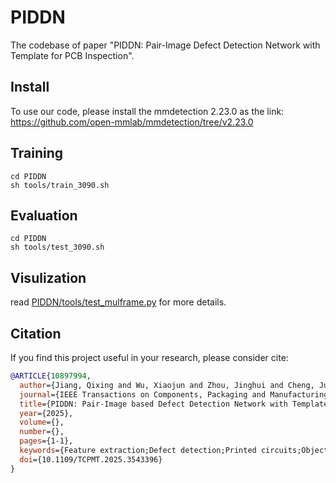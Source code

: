 # PIDDN
The codebase of paper "PIDDN: Pair-Image Defect Detection Network with Template for PCB Inspection".

## Install
To use our code, please install the mmdetection 2.23.0 as the link: https://github.com/open-mmlab/mmdetection/tree/v2.23.0

## Training
```shell
cd PIDDN
sh tools/train_3090.sh
```
## Evaluation 
```shell
cd PIDDN
sh tools/test_3090.sh
```
## Visulization
read [PIDDN/tools/test_mulframe.py](PIDDN/tools/test_mulframe.py) for more details.

## Citation
If you find this project useful in your research, please consider cite:

```bibtex
@ARTICLE{10897994,
  author={Jiang, Qixing and Wu, Xiaojun and Zhou, Jinghui and Cheng, Jun},
  journal={IEEE Transactions on Components, Packaging and Manufacturing Technology}, 
  title={PIDDN: Pair-Image based Defect Detection Network with Template for PCB Inspection}, 
  year={2025},
  volume={},
  number={},
  pages={1-1},
  keywords={Feature extraction;Defect detection;Printed circuits;Object detection;Production;Manufacturing;Accuracy;Head;Classification algorithms;Training;Defect detection;machine vision;template images;printed circuit board (PCB);siamese network},
  doi={10.1109/TCPMT.2025.3543396}
}